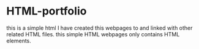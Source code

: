 # HTML-portfolio
this is a simple html I have created this webpages to and linked with other related HTML files.
this simple HTML webpages only contains HTML elements.
